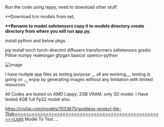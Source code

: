 Run the code using lappy, need to download other stuff.




**Download lcm models from net, 


<b>**Rename to model.safetensors copy it to models directory.create directory from where you will run app.py.
</b>






install python and below pkgs.





pip install torch torch-directml diffusers transformers safetensors gradio Pillow numpy realesrgan gfpgan basicsr opencv-python 







![image](https://github.com/user-attachments/assets/c43a8016-0c75-4cae-9bd2-6087dcbd18fe)



I  have multple app files as testing purpose ,,, all are working,,,, testing is going on ,,, enjoy by generating images without any limitation with limited resources.'


All Codes are tested on AMD Lappy: 2GB VRAM. only SD model. I Have tested 4GB full Fp32 model also.


https://civitai.com/models/1033675/goddess-project-lite-15gb======================================================Light Model To Test....


